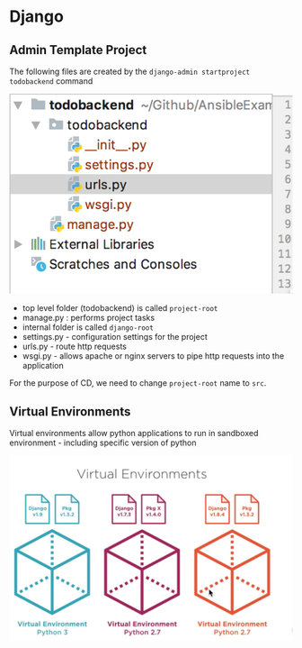 # Django 

## Admin Template Project

The following files are created by the `django-admin startproject todobackend` command

![Image](images/startproject.png)


- top level folder (todobackend) is called `project-root`
- manage.py : performs project tasks
- internal folder is called `django-root`
- settings.py - configuration settings for the project
- urls.py - route http requests 
- wsgi.py - allows apache or nginx servers to pipe http requests into the application


For the purpose of CD, we need to change `project-root` name to `src`.

## Virtual Environments

Virtual environments allow python applications to run in sandboxed environment - including specific version of python

![Image](images/virtualenvironments.png)
